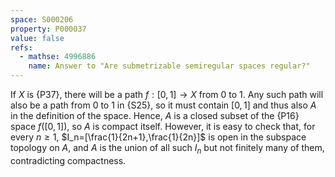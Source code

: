 ```yaml
---
space: S000206
property: P000037
value: false
refs:
  - mathse: 4996886
    name: Answer to "Are submetrizable semiregular spaces regular?"
---
```


If $X$ is {P37}, there will be a path $f:[0,1]\to X$ from $0$ to $1$. Any such path will also be a path from
$0$ to $1$ in {S25}, so it must contain $[0,1]$ and thus also $A$ in the definition of the space.
Hence, $A$ is a closed subset of the {P16} space $f([0,1])$, so $A$ is compact itself. However, it is easy to check
that, for every $n\ge 1$, $I_n=[\frac{1}{2n+1},\frac{1}{2n}]$ is open in the subspace topology on $A$, and $A$ is the
union of all such $I_n$ but not finitely many of them, contradicting compactness.
